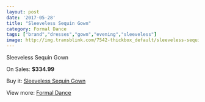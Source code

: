 ```yaml
---
layout: post
date: '2017-05-28'
title: "Sleeveless Sequin Gown"
category: Formal Dance
tags: ["brand","dresses","gown","evening","sleeveless"]
image: http://img.transblink.com/7542-thickbox_default/sleeveless-sequin-gown.jpg
---
```

Sleeveless Sequin Gown

On Sales: **$334.99**
<a href="https://www.transblink.com/en/formal-dance/2443-sleeveless-sequin-gown.html"><amp-img layout="responsive" width="600" height="600" src="//img.transblink.com/7542-thickbox_default/sleeveless-sequin-gown.jpg" alt="Sleeveless Sequin Gown 0" /></a>
<a href="https://www.transblink.com/en/formal-dance/2443-sleeveless-sequin-gown.html"><amp-img layout="responsive" width="600" height="600" src="//img.transblink.com/7545-thickbox_default/sleeveless-sequin-gown.jpg" alt="Sleeveless Sequin Gown 1" /></a>
<a href="https://www.transblink.com/en/formal-dance/2443-sleeveless-sequin-gown.html"><amp-img layout="responsive" width="600" height="600" src="//img.transblink.com/7544-thickbox_default/sleeveless-sequin-gown.jpg" alt="Sleeveless Sequin Gown 2" /></a>
<a href="https://www.transblink.com/en/formal-dance/2443-sleeveless-sequin-gown.html"><amp-img layout="responsive" width="600" height="600" src="//img.transblink.com/7543-thickbox_default/sleeveless-sequin-gown.jpg" alt="Sleeveless Sequin Gown 3" /></a>

Buy it: [Sleeveless Sequin Gown](https://www.transblink.com/en/formal-dance/2443-sleeveless-sequin-gown.html "Sleeveless Sequin Gown")

View more: [Formal Dance](https://www.transblink.com/en/6-formal-dance "Formal Dance")